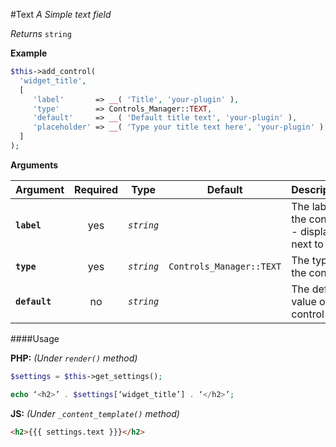 #Text
*A Simple text field*

*Returns* `string`

**Example**

```php
$this->add_control(
  'widget_title',
  [
     'label'       => __( 'Title', 'your-plugin' ),
     'type'        => Controls_Manager::TEXT,
     'default'     => __( 'Default title text', 'your-plugin' ),
     'placeholder' => __( 'Type your title text here', 'your-plugin' ),
  ]
);
```

**Arguments**

Argument       | Required   | Type         | Default                      | Description
------------   | :--------: | :------:     | :--------------------------: | ---------------------------------------------
**`label`**    | yes        | *`string`*   |                              | The label of the control - displayed next to it
**`type`**     | yes        | *`string`*   | `Controls_Manager::TEXT`     | The type of the control
**`default`**  | no         | *`string`*   |                              | The default value of the control

####Usage

**PHP:** *(Under `render()` method)*
```php
$settings = $this->get_settings();

echo ‘<h2>’ . $settings[‘widget_title’] . ‘</h2>’;
```

**JS:** *(Under `_content_template()` method)*
```html
<h2>{{{ settings.text }}}</h2>
```